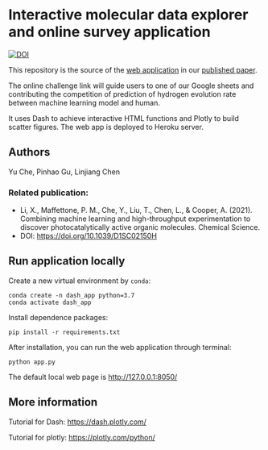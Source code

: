 # Interactive molecular data explorer and online survey application
[![DOI](https://zenodo.org/badge/258546525.svg)](https://zenodo.org/badge/latestdoi/258546525)

This repository is the source of the [web application](https://www.molecular-photocatalysts-library.app) 
in our [published paper](https://doi.org/10.1039/D1SC02150H).

The online challenge link will guide users to one of our Google sheets and contributing 
the competition of prediction of hydrogen evolution rate between machine learning model and human.

It uses Dash to achieve interactive HTML functions and Plotly to build scatter figures.
The web app is deployed to Heroku server.


## Authors
Yu Che, Pinhao Gu, Linjiang Chen

### Related publication:
* Li, X., Maffettone, P. M., Che, Y., Liu, T., Chen, L., & Cooper, A. (2021). 
  Combining machine learning and high-throughput experimentation to discover 
  photocatalytically active organic molecules. Chemical Science.
* DOI: https://doi.org/10.1039/D1SC02150H

## Run application locally
Create a new virtual environment by ```conda```:

```
conda create -n dash_app python=3.7
conda activate dash_app
```

Install dependence packages:

```pip install -r requirements.txt```

After installation, you can run the web application through terminal:

```python app.py```

The default local web page is http://127.0.0.1:8050/

## More information
Tutorial for Dash:
https://dash.plotly.com/

Tutorial for plotly:
https://plotly.com/python/
